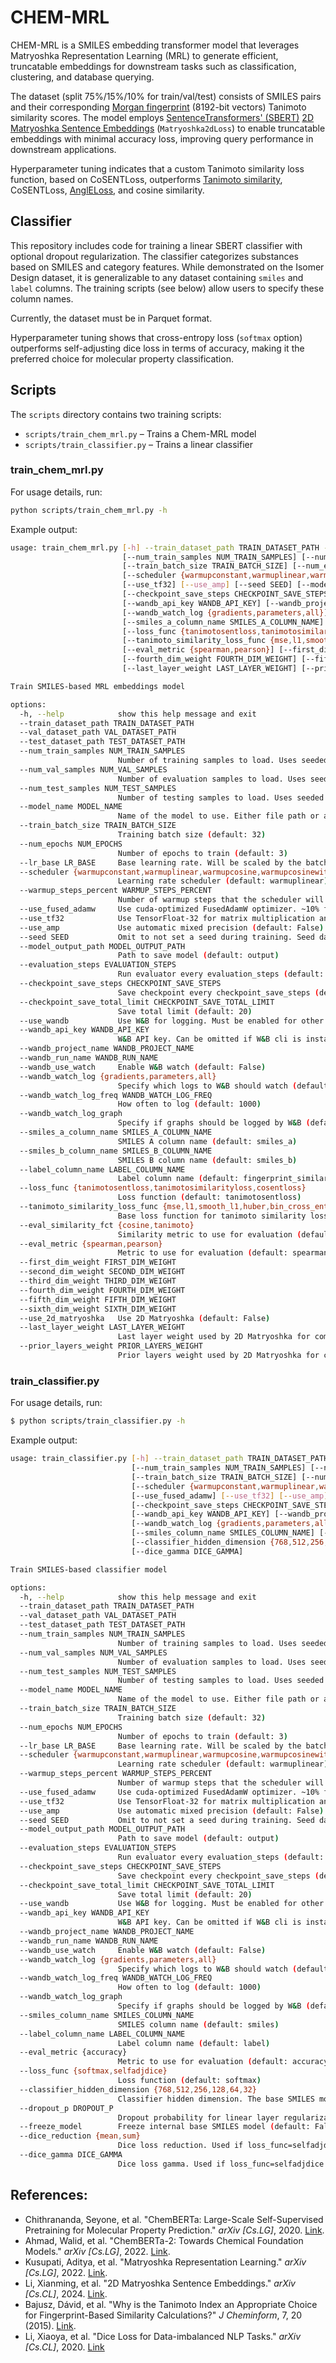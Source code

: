 # CHEM-MRL

CHEM-MRL is a SMILES embedding transformer model that leverages Matryoshka Representation Learning (MRL) to generate efficient, truncatable embeddings for downstream tasks such as classification, clustering, and database querying.

The dataset (split 75%/15%/10% for train/val/test) consists of SMILES pairs and their corresponding [Morgan fingerprint](https://www.rdkit.org/docs/GettingStartedInPython.html#morgan-fingerprints-circular-fingerprints) (8192-bit vectors) Tanimoto similarity scores. The model employs [SentenceTransformers' (SBERT)](https://sbert.net/) [2D Matryoshka Sentence Embeddings](https://sbert.net/examples/training/matryoshka/README.html) (`Matryoshka2dLoss`) to enable truncatable embeddings with minimal accuracy loss, improving query performance in downstream applications.

Hyperparameter tuning indicates that a custom Tanimoto similarity loss function, based on CoSENTLoss, outperforms [Tanimoto similarity](https://jcheminf.biomedcentral.com/articles/10.1186/s13321-015-0069-3/tables/2), CoSENTLoss, [AnglELoss](https://arxiv.org/pdf/2309.12871), and cosine similarity.

## Classifier

This repository includes code for training a linear SBERT classifier with optional dropout regularization. The classifier categorizes substances based on SMILES and category features. While demonstrated on the Isomer Design dataset, it is generalizable to any dataset containing `smiles` and `label` columns. The training scripts (see below) allow users to specify these column names.

Currently, the dataset must be in Parquet format.

Hyperparameter tuning shows that cross-entropy loss (`softmax` option) outperforms self-adjusting dice loss in terms of accuracy, making it the preferred choice for molecular property classification.

## Scripts

The `scripts` directory contains two training scripts:

- `scripts/train_chem_mrl.py` – Trains a Chem-MRL model
- `scripts/train_classifier.py` – Trains a linear classifier


### train_chem_mrl.py
For usage details, run:

```bash
python scripts/train_chem_mrl.py -h
```
Example output:
```bash
usage: train_chem_mrl.py [-h] --train_dataset_path TRAIN_DATASET_PATH --val_dataset_path VAL_DATASET_PATH [--test_dataset_path TEST_DATASET_PATH]
                         [--num_train_samples NUM_TRAIN_SAMPLES] [--num_val_samples NUM_VAL_SAMPLES] [--num_test_samples NUM_TEST_SAMPLES] [--model_name MODEL_NAME]
                         [--train_batch_size TRAIN_BATCH_SIZE] [--num_epochs NUM_EPOCHS] [--lr_base LR_BASE]
                         [--scheduler {warmupconstant,warmuplinear,warmupcosine,warmupcosinewithhardrestarts}] [--warmup_steps_percent WARMUP_STEPS_PERCENT] [--use_fused_adamw]
                         [--use_tf32] [--use_amp] [--seed SEED] [--model_output_path MODEL_OUTPUT_PATH] [--evaluation_steps EVALUATION_STEPS]
                         [--checkpoint_save_steps CHECKPOINT_SAVE_STEPS] [--checkpoint_save_total_limit CHECKPOINT_SAVE_TOTAL_LIMIT] [--use_wandb]
                         [--wandb_api_key WANDB_API_KEY] [--wandb_project_name WANDB_PROJECT_NAME] [--wandb_run_name WANDB_RUN_NAME] [--wandb_use_watch]
                         [--wandb_watch_log {gradients,parameters,all}] [--wandb_watch_log_freq WANDB_WATCH_LOG_FREQ] [--wandb_watch_log_graph]
                         [--smiles_a_column_name SMILES_A_COLUMN_NAME] [--smiles_b_column_name SMILES_B_COLUMN_NAME] [--label_column_name LABEL_COLUMN_NAME]
                         [--loss_func {tanimotosentloss,tanimotosimilarityloss,cosentloss}]
                         [--tanimoto_similarity_loss_func {mse,l1,smooth_l1,huber,bin_cross_entropy,kldiv,cosine_embedding_loss}] [--eval_similarity_fct {cosine,tanimoto}]
                         [--eval_metric {spearman,pearson}] [--first_dim_weight FIRST_DIM_WEIGHT] [--second_dim_weight SECOND_DIM_WEIGHT] [--third_dim_weight THIRD_DIM_WEIGHT]
                         [--fourth_dim_weight FOURTH_DIM_WEIGHT] [--fifth_dim_weight FIFTH_DIM_WEIGHT] [--sixth_dim_weight SIXTH_DIM_WEIGHT] [--use_2d_matryoshka]
                         [--last_layer_weight LAST_LAYER_WEIGHT] [--prior_layers_weight PRIOR_LAYERS_WEIGHT]

Train SMILES-based MRL embeddings model

options:
  -h, --help            show this help message and exit
  --train_dataset_path TRAIN_DATASET_PATH
  --val_dataset_path VAL_DATASET_PATH
  --test_dataset_path TEST_DATASET_PATH
  --num_train_samples NUM_TRAIN_SAMPLES
                        Number of training samples to load. Uses seeded sampling if a seed is set. (default: None)
  --num_val_samples NUM_VAL_SAMPLES
                        Number of evaluation samples to load. Uses seeded sampling if a seed is set. (default: None)
  --num_test_samples NUM_TEST_SAMPLES
                        Number of testing samples to load. Uses seeded sampling if a seed is set. (default: None)
  --model_name MODEL_NAME
                        Name of the model to use. Either file path or a hugging-face model name. (default: seyonec/ChemBERTa-zinc-base-v1)
  --train_batch_size TRAIN_BATCH_SIZE
                        Training batch size (default: 32)
  --num_epochs NUM_EPOCHS
                        Number of epochs to train (default: 3)
  --lr_base LR_BASE     Base learning rate. Will be scaled by the batch size (default: 1.1190785944700813e-05)
  --scheduler {warmupconstant,warmuplinear,warmupcosine,warmupcosinewithhardrestarts}
                        Learning rate scheduler (default: warmuplinear)
  --warmup_steps_percent WARMUP_STEPS_PERCENT
                        Number of warmup steps that the scheduler will use (default: 0.0)
  --use_fused_adamw     Use cuda-optimized FusedAdamW optimizer. ~10% faster than torch.optim.AdamW (default: False)
  --use_tf32            Use TensorFloat-32 for matrix multiplication and convolutions (default: False)
  --use_amp             Use automatic mixed precision (default: False)
  --seed SEED           Omit to not set a seed during training. Seed dataloader sampling and transformers. (default: 42)
  --model_output_path MODEL_OUTPUT_PATH
                        Path to save model (default: output)
  --evaluation_steps EVALUATION_STEPS
                        Run evaluator every evaluation_steps (default: 0)
  --checkpoint_save_steps CHECKPOINT_SAVE_STEPS
                        Save checkpoint every checkpoint_save_steps (default: 0)
  --checkpoint_save_total_limit CHECKPOINT_SAVE_TOTAL_LIMIT
                        Save total limit (default: 20)
  --use_wandb           Use W&B for logging. Must be enabled for other W&B features to work. (default: False)
  --wandb_api_key WANDB_API_KEY
                        W&B API key. Can be omitted if W&B cli is installed and logged in (default: None)
  --wandb_project_name WANDB_PROJECT_NAME
  --wandb_run_name WANDB_RUN_NAME
  --wandb_use_watch     Enable W&B watch (default: False)
  --wandb_watch_log {gradients,parameters,all}
                        Specify which logs to W&B should watch (default: all)
  --wandb_watch_log_freq WANDB_WATCH_LOG_FREQ
                        How often to log (default: 1000)
  --wandb_watch_log_graph
                        Specify if graphs should be logged by W&B (default: False)
  --smiles_a_column_name SMILES_A_COLUMN_NAME
                        SMILES A column name (default: smiles_a)
  --smiles_b_column_name SMILES_B_COLUMN_NAME
                        SMILES B column name (default: smiles_b)
  --label_column_name LABEL_COLUMN_NAME
                        Label column name (default: fingerprint_similarity)
  --loss_func {tanimotosentloss,tanimotosimilarityloss,cosentloss}
                        Loss function (default: tanimotosentloss)
  --tanimoto_similarity_loss_func {mse,l1,smooth_l1,huber,bin_cross_entropy,kldiv,cosine_embedding_loss}
                        Base loss function for tanimoto similarity loss function (default: None)
  --eval_similarity_fct {cosine,tanimoto}
                        Similarity metric to use for evaluation (default: tanimoto)
  --eval_metric {spearman,pearson}
                        Metric to use for evaluation (default: spearman)
  --first_dim_weight FIRST_DIM_WEIGHT
  --second_dim_weight SECOND_DIM_WEIGHT
  --third_dim_weight THIRD_DIM_WEIGHT
  --fourth_dim_weight FOURTH_DIM_WEIGHT
  --fifth_dim_weight FIFTH_DIM_WEIGHT
  --sixth_dim_weight SIXTH_DIM_WEIGHT
  --use_2d_matryoshka   Use 2D Matryoshka (default: False)
  --last_layer_weight LAST_LAYER_WEIGHT
                        Last layer weight used by 2D Matryoshka for computing the loss (default: 1.8708220063487997)
  --prior_layers_weight PRIOR_LAYERS_WEIGHT
                        Prior layers weight used by 2D Matryoshka for computing compute the loss (default: 1.4598249321447245)
```

### train_classifier.py
For usage details, run:

```bash
$ python scripts/train_classifier.py -h
```
Example output:
```bash
usage: train_classifier.py [-h] --train_dataset_path TRAIN_DATASET_PATH --val_dataset_path VAL_DATASET_PATH [--test_dataset_path TEST_DATASET_PATH]
                           [--num_train_samples NUM_TRAIN_SAMPLES] [--num_val_samples NUM_VAL_SAMPLES] [--num_test_samples NUM_TEST_SAMPLES] [--model_name MODEL_NAME]
                           [--train_batch_size TRAIN_BATCH_SIZE] [--num_epochs NUM_EPOCHS] [--lr_base LR_BASE]
                           [--scheduler {warmupconstant,warmuplinear,warmupcosine,warmupcosinewithhardrestarts}] [--warmup_steps_percent WARMUP_STEPS_PERCENT]
                           [--use_fused_adamw] [--use_tf32] [--use_amp] [--seed SEED] [--model_output_path MODEL_OUTPUT_PATH] [--evaluation_steps EVALUATION_STEPS]
                           [--checkpoint_save_steps CHECKPOINT_SAVE_STEPS] [--checkpoint_save_total_limit CHECKPOINT_SAVE_TOTAL_LIMIT] [--use_wandb]
                           [--wandb_api_key WANDB_API_KEY] [--wandb_project_name WANDB_PROJECT_NAME] [--wandb_run_name WANDB_RUN_NAME] [--wandb_use_watch]
                           [--wandb_watch_log {gradients,parameters,all}] [--wandb_watch_log_freq WANDB_WATCH_LOG_FREQ] [--wandb_watch_log_graph]
                           [--smiles_column_name SMILES_COLUMN_NAME] [--label_column_name LABEL_COLUMN_NAME] [--eval_metric {accuracy}] [--loss_func {softmax,selfadjdice}]
                           [--classifier_hidden_dimension {768,512,256,128,64,32}] [--dropout_p DROPOUT_P] [--freeze_model] [--dice_reduction {mean,sum}]
                           [--dice_gamma DICE_GAMMA]

Train SMILES-based classifier model

options:
  -h, --help            show this help message and exit
  --train_dataset_path TRAIN_DATASET_PATH
  --val_dataset_path VAL_DATASET_PATH
  --test_dataset_path TEST_DATASET_PATH
  --num_train_samples NUM_TRAIN_SAMPLES
                        Number of training samples to load. Uses seeded sampling if a seed is set. (default: None)
  --num_val_samples NUM_VAL_SAMPLES
                        Number of evaluation samples to load. Uses seeded sampling if a seed is set. (default: None)
  --num_test_samples NUM_TEST_SAMPLES
                        Number of testing samples to load. Uses seeded sampling if a seed is set. (default: None)
  --model_name MODEL_NAME
                        Name of the model to use. Either file path or a hugging-face model name. (default: seyonec/ChemBERTa-zinc-base-v1)
  --train_batch_size TRAIN_BATCH_SIZE
                        Training batch size (default: 32)
  --num_epochs NUM_EPOCHS
                        Number of epochs to train (default: 3)
  --lr_base LR_BASE     Base learning rate. Will be scaled by the batch size (default: 1.1190785944700813e-05)
  --scheduler {warmupconstant,warmuplinear,warmupcosine,warmupcosinewithhardrestarts}
                        Learning rate scheduler (default: warmuplinear)
  --warmup_steps_percent WARMUP_STEPS_PERCENT
                        Number of warmup steps that the scheduler will use (default: 0.0)
  --use_fused_adamw     Use cuda-optimized FusedAdamW optimizer. ~10% faster than torch.optim.AdamW (default: False)
  --use_tf32            Use TensorFloat-32 for matrix multiplication and convolutions (default: False)
  --use_amp             Use automatic mixed precision (default: False)
  --seed SEED           Omit to not set a seed during training. Seed dataloader sampling and transformers. (default: 42)
  --model_output_path MODEL_OUTPUT_PATH
                        Path to save model (default: output)
  --evaluation_steps EVALUATION_STEPS
                        Run evaluator every evaluation_steps (default: 0)
  --checkpoint_save_steps CHECKPOINT_SAVE_STEPS
                        Save checkpoint every checkpoint_save_steps (default: 0)
  --checkpoint_save_total_limit CHECKPOINT_SAVE_TOTAL_LIMIT
                        Save total limit (default: 20)
  --use_wandb           Use W&B for logging. Must be enabled for other W&B features to work. (default: False)
  --wandb_api_key WANDB_API_KEY
                        W&B API key. Can be omitted if W&B cli is installed and logged in (default: None)
  --wandb_project_name WANDB_PROJECT_NAME
  --wandb_run_name WANDB_RUN_NAME
  --wandb_use_watch     Enable W&B watch (default: False)
  --wandb_watch_log {gradients,parameters,all}
                        Specify which logs to W&B should watch (default: all)
  --wandb_watch_log_freq WANDB_WATCH_LOG_FREQ
                        How often to log (default: 1000)
  --wandb_watch_log_graph
                        Specify if graphs should be logged by W&B (default: False)
  --smiles_column_name SMILES_COLUMN_NAME
                        SMILES column name (default: smiles)
  --label_column_name LABEL_COLUMN_NAME
                        Label column name (default: label)
  --eval_metric {accuracy}
                        Metric to use for evaluation (default: accuracy)
  --loss_func {softmax,selfadjdice}
                        Loss function (default: softmax)
  --classifier_hidden_dimension {768,512,256,128,64,32}
                        Classifier hidden dimension. The base SMILES model will be truncated to this dimension (default: 768)
  --dropout_p DROPOUT_P
                        Dropout probability for linear layer regularization (default: 0.15)
  --freeze_model        Freeze internal base SMILES model (default: False)
  --dice_reduction {mean,sum}
                        Dice loss reduction. Used if loss_func=selfadjdice (default: mean)
  --dice_gamma DICE_GAMMA
                        Dice loss gamma. Used if loss_func=selfadjdice (default: 1.0)
```

## References:

- Chithrananda, Seyone, et al. "ChemBERTa: Large-Scale Self-Supervised Pretraining for Molecular Property Prediction." _arXiv [Cs.LG]_, 2020. [Link](http://arxiv.org/abs/2010.09885).
- Ahmad, Walid, et al. "ChemBERTa-2: Towards Chemical Foundation Models." _arXiv [Cs.LG]_, 2022. [Link](http://arxiv.org/abs/2209.01712).
- Kusupati, Aditya, et al. "Matryoshka Representation Learning." _arXiv [Cs.LG]_, 2022. [Link](https://arxiv.org/abs/2205.13147).
- Li, Xianming, et al. "2D Matryoshka Sentence Embeddings." _arXiv [Cs.CL]_, 2024. [Link](http://arxiv.org/abs/2402.14776).
- Bajusz, Dávid, et al. "Why is the Tanimoto Index an Appropriate Choice for Fingerprint-Based Similarity Calculations?" _J Cheminform_, 7, 20 (2015). [Link](https://doi.org/10.1186/s13321-015-0069-3).
- Li, Xiaoya, et al. "Dice Loss for Data-imbalanced NLP Tasks." _arXiv [Cs.CL]_, 2020. [Link](https://arxiv.org/abs/1911.02855)
